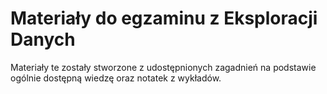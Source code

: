 # Materiały do egzaminu z Eksploracji Danych
Materiały te zostały stworzone z udostępnionych zagadnień na podstawie ogólnie dostępną wiedzę oraz notatek z wykładów.
